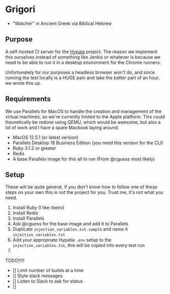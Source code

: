 # Grigori
- "Watcher" in Ancient Greek via Biblical Hebrew

## Purpose
A self-hosted CI server for the [Hypaia](https://www.github.com/techancheck/hypatia) project. The reason we implement this ourselves instead of something like Jenkis or whatever is because we need to be able to run it in a desktop environment for the Chrome runners.

Unfortunately for our purposes a headless browser won't do, and since running the test locally is a HUGE pain and take the better part of an hour, we wrote this up.

## Requirements
We use Parallels for MacOS to handle the creation and management of the virtual machines, so we're currently limited to the Apple platform. This could theoretically be redone using QEMU, which would be awesome, but also a lot of work and I have a spare Macbook laying around.

- MacOS 12.5.1 (or latest version)
- Parallels Desktop 18 Business Edition (you need this version for the CLI)
- Ruby 3.1.2 or greater
- Redis
- A base Parallels image for this all to run (From @cguess most likely)

## Setup
These will be quite general, if you don't know how to follow one of these steps on your own this is not the project for you. Trust me, it's not what you need.

1. Install Ruby (I like rbenv)
1. Install Redis
1. Install Parallels
1. Ask @cguess for the base image and add it to Parallels
1. Duplicate `injection_variables.txt.sample` and name it `injection_variables.txt`
1. Add your appropriate Hypatia `.env` setup to the `injection_variables.txt`, this will be copied into every test run
1.


TODO!!!!!
- [] Limit number of builds at a time
- [] Style slack messages
- [] Listen to Slack to ask for status
- []
